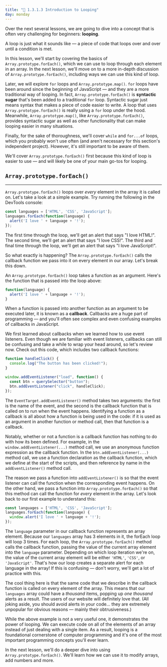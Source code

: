 ```yaml
---
title: "📓 1.3.1.3 Introduction to Looping"
day: monday
---
```


Over the next several lessons, we are going to dive into a concept that is often very challenging for beginners: **looping**.

A loop is just what it sounds like — a piece of code that loops over and over until a condition is met.

In this lesson, we'll start by covering the basics of `Array.prototype.forEach()`, which we can use to loop through each element in an array. In the next lesson, we'll move on to a more in-depth discussion of `Array.prototype.forEach()`, including ways we can use this kind of loop.

Later, we will explore `for` loops and `Array.prototype.map()`. `for` loops have been around since the beginning of JavaScript — and they are a more traditional way of looping. In fact, `Array.prototype.forEach()` is **syntactic sugar** that's been added to a traditional `for` loop. Syntactic sugar just means syntax that makes a piece of code easier to write. A loop that uses `Array.prototype.forEach()` is really using a `for` loop under the hood. Meanwhile, `Array.prototype.map()`, like `Array.prototype.forEach()`, provides syntactic sugar as well as other functionality that can make looping easier in many situations.

Finally, for the sake of thoroughness, we'll cover `while` and `for...of` loops, which you probably won't use often (and aren't necessary for this section's independent project). However, it's still important to be aware of them.

We'll cover `Array.prototype.forEach()` first because this kind of loop is easier to use — and will likely be one of your main go-tos for looping.

## `Array.prototype.forEach()`
---

`Array.prototype.forEach()` loops over _every_ element in the array it is called on. Let's take a look at a simple example. Try running the following in the DevTools console:

```js
const languages = ['HTML', 'CSS', 'JavaScript'];
languages.forEach(function(language) {
  alert('I love ' + language + '!');
});
```

The first time through the loop, we'll get an alert that says "I love HTML!". The second time, we'll get an alert that says "I love CSS!". The third and final time through the loop, we'll get an alert that says "I love JavaScript!".

So what exactly is happening? The `Array.prototype.forEach()` calls the callback function we pass into it on every element in our array. Let's break this down.

An `Array.prototype.forEach()` loop takes a function as an argument. Here's the function that is passed into the loop above:

```js
function(language) {
  alert('I love ' + language + '!');
}
```

When a function is passed into another function as an argument to be executed later, it is known as a **callback**. Callbacks are a huge part of programming — and you'll often see complex and even confusing examples of callbacks in JavaScript. 

We first learned about callbacks when we learned how to use event listeners. Even though we are familiar with event listeners, callbacks can still be confusing and take a while to wrap your head around, so let's review now. Check out this code, which includes two callback functions:

```js
function handleClick() {
  console.log("The button has been clicked!");
}

window.addEventListener("load", function() {
  const btn = querySelector("button");
  btn.addEventListener("click", handleClick);
});
```

The `EventTarget.addEventListener()` method takes two arguments: the first is the name of the event, and the second is the callback function that is called on to run when the event happens. Identifying a function as a callback is all about how a function is being used in the code: if it is used as an argument in another function or method call, then that function is a callback. 

Notably, whether or not a function is a callback function has nothing to do with how its been defined. For example, in the `window.addEventListener(...)` method call, we use an anonymous function expression as the callback function. In the `btn.addEventListener(...)` method call, we use a function declaration as the callback function, which we define at the start of the scripts, and then reference by name in the `addEventListener()` method call.

The reason we pass a function into `addEventListener()` is so that the event listener can call the function when the corresponding event happens. On the other hand, we pass a function into `Array.prototype.forEach()` so that this method can call the function for _every_ element in the array. Let's look back to our first example to understand this:

```js
const languages = ['HTML', 'CSS', 'JavaScript'];
languages.forEach(function(language) {
  window.alert('I love ' + language + '!');
});
```

The `language` parameter in our callback function represents an array element. Because our `languages` array has 3 elements in it, the forEach loop will loop 3 times. For each loop, the `Array.prototype.forEach()` method calls the callback function, passing the value of the current array element into the `language` parameter. Depending on which loop iteration we're on, the value of the current array element will be either `'HTML'`, `'CSS'`, or `'JavaScript'`. That's how our loop creates a separate alert for each language in the array! If this is confusing — don't worry, we'll get a lot of practice with this.

The cool thing here is that the same code that we describe in the callback function is called on every element of the array. This means that our `languages` array could have  a _thousand_ items, popping up _one thousand_ alerts as a result. The users of our website will definitely love that. (All joking aside, you should avoid alerts in your code... they are extremely unpopular for obvious reasons — mainly their obtrusiveness.)

While the above example is not a very useful one, it demonstrates the power of looping. We can execute code on all of the elements of an array instead of just dealing with a single item. As a result, looping is a foundational cornerstone of computer programming and it's one of the most important programming concepts you'll ever learn.

In the next lesson, we'll do a deeper dive into using `Array.prototype.forEach()`. We'll learn how we can use it to modify arrays, add numbers and more.
